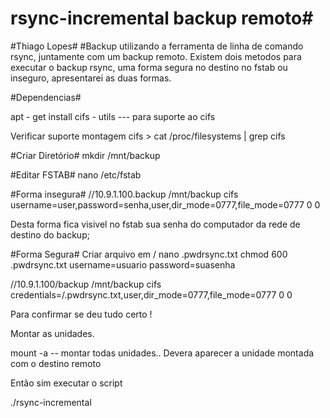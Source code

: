 # rsync-incremental backup remoto#
#Thiago Lopes#
#Backup utilizando a ferramenta de linha de comando rsync, juntamente com um backup remoto.
Existem dois metodos para executar o backup rsync, uma forma segura no destino no fstab ou inseguro,
apresentarei as duas formas.


#Dependencias#

apt - get install cifs - utils --- para suporte ao cifs

Verificar suporte montagem cifs >  cat /proc/filesystems | grep cifs

#Criar Diretório#
mkdir /mnt/backup

#Editar FSTAB#
nano /etc/fstab

#Forma insegura#
//10.9.1.100.backup /mnt/backup cifs username=user,password=senha,user,dir_mode=0777,file_mode=0777 0 0

Desta forma fica visivel no fstab sua senha do computador da rede de destino do backup;

#Forma Segura#
Criar arquivo em / nano .pwdrsync.txt
chmod 600 .pwdrsync.txt 
username=usuario
password=suasenha

//10.9.1.100/backup /mnt/backup cifs credentials=/.pwdrsync.txt,user,dir_mode=0777,file_mode=0777 0 0

Para confirmar se deu tudo certo !

Montar as unidades.

mount -a  -- montar todas unidades..
Devera aparecer a unidade montada com o destino remoto

Então sim executar o script

./rsync-incremental
